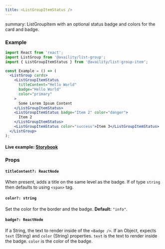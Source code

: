 ```yaml
---
title: <ListGroupItemStatus />
---
```


summary: ListGroupItem with an optional status badge and colors for the card and badge.

### Example

```jsx
import React from 'react';
import ListGroup from '@availity/list-group';
import { ListGroupItemStatus } from '@availity/list-group-item';

const Example = () => (
  <ListGroup cards>
    <ListGroupItemStatus
      titleContent="Hello World"
      badge="Hello World"
      color="primary"
    >
      Some Lorem Ipsum Content
    </ListGroupItemStatus>
    <ListGroupItemStatus badge="Item 2" color="danger">
      Item 2
    </ListGroupItemStatus>
    <ListGroupItemStatus color="success">Item 3</ListGroupItemStatus>
  </ListGroup>
);
```

#### Live example: <a href="https://availity.github.io/availity-react/storybook/?path=/story/components-list-group-item--list-group-item-status"> Storybook</a>

### Props

#### `titleContent?: ReactNode`

When present, adds a title on the same level as the badge. If of type `string` then defaults to using `<span>` tag.

#### `color?: string`

Set the color for the border and the badge. **Default:** `"info"`.

#### `badge?: ReactNode`

If a String, the text to render inside of the `<Badge />`. If an Object, expects `text` (String) and `color` (String) properties. `text` is the text to render inside the badge. `color` is the color of the badge.
